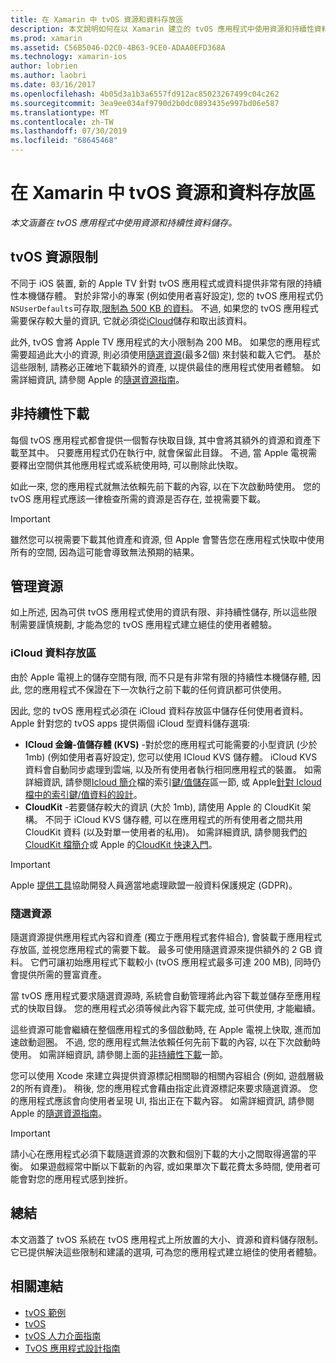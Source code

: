 ```yaml
---
title: 在 Xamarin 中 tvOS 資源和資料存放區
description: 本文說明如何在以 Xamarin 建立的 tvOS 應用程式中使用資源和持續性資料儲存。 它討論 iCloud 資料儲存體和隨選資源。
ms.prod: xamarin
ms.assetid: C56B5046-D2C0-4B63-9CE0-ADAA0EFD368A
ms.technology: xamarin-ios
author: lobrien
ms.author: laobri
ms.date: 03/16/2017
ms.openlocfilehash: 4b05d3a1b3a6557fd912ac85023267499c04c262
ms.sourcegitcommit: 3ea9ee034af9790d2b0dc0893435e997bd06e587
ms.translationtype: MT
ms.contentlocale: zh-TW
ms.lasthandoff: 07/30/2019
ms.locfileid: "68645468"
---
```

# <a name="tvos-resources-and-data-storage-in-xamarin"></a>在 Xamarin 中 tvOS 資源和資料存放區

_本文涵蓋在 tvOS 應用程式中使用資源和持續性資料儲存。_

<a name="tvOS-Resource-Limitations" />

## <a name="tvos-resource-limitations"></a>tvOS 資源限制

不同于 iOS 裝置, 新的 Apple TV 針對 tvOS 應用程式或資料提供非常有限的持續性本機儲存體。 對於非常小的專案 (例如使用者喜好設定), 您的 tvOS 應用程式仍`NSUserDefaults`可存取,[限制為 500 KB 的資料](https://forums.developer.apple.com/message/50696#50696)。 不過, 如果您的 tvOS 應用程式需要保存較大量的資訊, 它就必須從[iCloud](#iCloud-Data-Storage)儲存和取出該資料。

此外, tvOS 會將 Apple TV 應用程式的大小限制為 200 MB。 如果您的應用程式需要超過此大小的資源, 則必須使用[隨選資源](#On-Demand-Resources)(最多2個) 來封裝和載入它們。 基於這些限制, 請務必正確地下載額外的資產, 以提供最佳的應用程式使用者體驗。 如需詳細資訊, 請參閱 Apple 的[隨選資源指南](https://developer.apple.com/library/prerelease/tvos/documentation/FileManagement/Conceptual/On_Demand_Resources_Guide/index.html#//apple_ref/doc/uid/TP40015083)。

<a name="Non-Persistent-Downloads" />

## <a name="non-persistent-downloads"></a>非持續性下載

每個 tvOS 應用程式都會提供一個暫存快取目錄, 其中會將其額外的資源和資產下載至其中。 只要應用程式仍在執行中, 就會保留此目錄。 不過, 當 Apple 電視需要釋出空間供其他應用程式或系統使用時, 可以刪除此快取。

如此一來, 您的應用程式就無法依賴先前下載的內容, 以在下次啟動時使用。 您的 tvOS 應用程式應該一律檢查所需的資源是否存在, 並視需要下載。

> [!IMPORTANT]
> 雖然您可以視需要下載其他資產和資源, 但 Apple 會警告您在應用程式快取中使用所有的空間, 因為這可能會導致無法預期的結果。




<a name="Managing-Resources" />

## <a name="managing-resources"></a>管理資源

如上所述, 因為可供 tvOS 應用程式使用的資訊有限、非持續性儲存, 所以這些限制需要謹慎規劃, 才能為您的 tvOS 應用程式建立絕佳的使用者體驗。

<a name="iCloud-Data-Storage" />

### <a name="icloud-data-storage"></a>iCloud 資料存放區

由於 Apple 電視上的儲存空間有限, 而不只是有非常有限的持續性本機儲存體, 因此, 您的應用程式不保證在下一次執行之前下載的任何資訊都可供使用。

因此, 您的 tvOS 應用程式必須在 iCloud 資料存放區中儲存任何使用者資料。 Apple 針對您的 tvOS apps 提供兩個 iCloud 型資料儲存選項:

- **ICloud 金鑰-值儲存體 (KVS)** -對於您的應用程式可能需要的小型資訊 (少於 1mb) (例如使用者喜好設定), 您可以使用 ICloud KVS 儲存體。 iCloud KVS 資料會自動同步處理到雲端, 以及所有使用者執行相同應用程式的裝置。 如需詳細資訊, 請參閱[Icloud 簡介](~/ios/data-cloud/introduction-to-icloud.md)檔的索引[鍵/值儲存](~/ios/data-cloud/introduction-to-icloud.md)區一節, 或 Apple[針對 Icloud 檔中的索引鍵/值資料的設計](https://developer.apple.com/library/prerelease/tvos/documentation/General/Conceptual/iCloudDesignGuide/Chapters/DesigningForKey-ValueDataIniCloud.html#//apple_ref/doc/uid/TP40012094-CH7)。
- **CloudKit** -若要儲存較大的資訊 (大於 1mb), 請使用 Apple 的 CloudKit 架構。 不同于 iCloud KVS 儲存體, 可以在應用程式的所有使用者之間共用 CloudKit 資料 (以及對單一使用者的私用)。 如需詳細資訊, 請參閱我們[的 CloudKit 檔簡介](~/ios/data-cloud/intro-to-cloudkit.md)或 Apple 的[CloudKit 快速入門](https://developer.apple.com/library/prerelease/tvos/documentation/DataManagement/Conceptual/CloudKitQuickStart/Introduction/Introduction.html#//apple_ref/doc/uid/TP40014987)。

> [!IMPORTANT]
> Apple [提供工具](https://developer.apple.com/support/allowing-users-to-manage-data/)協助開發人員適當地處理歐盟一般資料保護規定 (GDPR)。

<a name="On-Demand-Resources" />

### <a name="on-demand-resources"></a>隨選資源

隨選資源提供應用程式內容和資產 (獨立于應用程式套件組合), 會裝載于應用程式存放區, 並視您應用程式的需要下載。 最多可使用隨選資源來提供額外的 2 GB 資料。 它們可讓初始應用程式下載較小 (tvOS 應用程式最多可達 200 MB), 同時仍會提供所需的豐富資產。

當 tvOS 應用程式要求隨選資源時, 系統會自動管理將此內容下載並儲存至應用程式的快取目錄。 您的應用程式必須等候此內容下載完成, 並可供使用, 才能繼續。

這些資源可能會繼續在整個應用程式的多個啟動時, 在 Apple 電視上快取, 進而加速啟動迴圈。 不過, 您的應用程式無法依賴任何先前下載的內容, 以在下次啟動時使用。 如需詳細資訊, 請參閱上面的[非持續性下載](#Non-Persistent-Downloads)一節。

您可以使用 Xcode 來建立與提供資源標記相關聯的相關內容組合 (例如, 遊戲層級2的所有資產)。 稍後, 您的應用程式會藉由指定此資源標記來要求隨選資源。 您的應用程式應該會向使用者呈現 UI, 指出正在下載內容。 如需詳細資訊, 請參閱 Apple 的[隨選資源指南](https://developer.apple.com/library/prerelease/tvos/documentation/FileManagement/Conceptual/On_Demand_Resources_Guide/index.html#//apple_ref/doc/uid/TP40015083)。

> [!IMPORTANT]
> 請小心在應用程式必須下載隨選資源的次數和個別下載的大小之間取得適當的平衡。 如果遊戲經常中斷以下載新的內容, 或如果單次下載花費太多時間, 使用者可能會對您的應用程式感到挫折。




<a name="Summary" />

## <a name="summary"></a>總結

本文涵蓋了 tvOS 系統在 tvOS 應用程式上所放置的大小、資源和資料儲存限制。 它已提供解決這些限制和建議的選項, 可為您的應用程式建立絕佳的使用者體驗。



## <a name="related-links"></a>相關連結

- [tvOS 範例](https://docs.microsoft.com/samples/browse/?products=xamarin&term=Xamarin.iOS+tvOS)
- [tvOS](https://developer.apple.com/tvos/)
- [tvOS 人力介面指南](https://developer.apple.com/tvos/human-interface-guidelines/)
- [TvOS 應用程式設計指南](https://developer.apple.com/library/prerelease/tvos/documentation/General/Conceptual/AppleTV_PG/)
